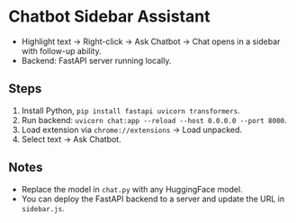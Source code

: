 # Chatbot Sidebar Assistant


- Highlight text → Right-click → Ask Chatbot → Chat opens in a sidebar with follow-up ability.
- Backend: FastAPI server running locally.


## Steps
1. Install Python, `pip install fastapi uvicorn transformers`.
2. Run backend: `uvicorn chat:app --reload --host 0.0.0.0 --port 8000`.
3. Load extension via `chrome://extensions` → Load unpacked.
4. Select text → Ask Chatbot.


## Notes
- Replace the model in `chat.py` with any HuggingFace model.
- You can deploy the FastAPI backend to a server and update the URL in `sidebar.js`.